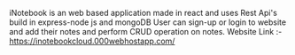 iNotebook is an web based application made in react and uses Rest Api's build in express-node js and mongoDB 
User can sign-up or login to website and add their notes and perform CRUD operation on notes.
Website Link :- https://inotebookcloud.000webhostapp.com/
